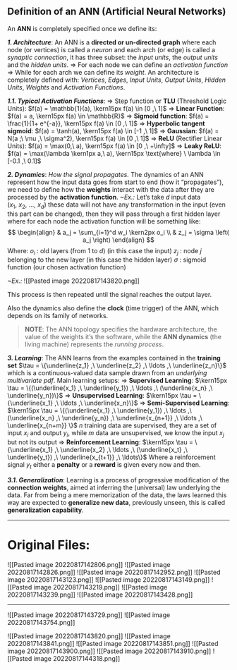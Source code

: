 ## Definition of an ANN (Artificial Neural Networks)
An **ANN** is completely specified once we define its:

***1. Architecture***: 
An ANN is a **directed or un-directed graph** where each node (or vertices) is called a *neuron* and each arch (or edge) is called a *synaptic connection*, it has three subset: the *input units*, the *output units* and the *hidden units*.
⇒ For each node we can define an *activation function*
⇒ While for each arch we can define its *weight*.
An architecture is completely defined with: *Vertices*, *Edges*, *Input Units*, *Output Units*, *Hidden Units*, *Weights* and *Activation Functions*.

***1.1. Typical Activation Functions***: 
⇒ Step function or **TLU** (Threshold Logic Units): $f(a) = \mathbb{1}(a), \kern15px f(a) \in [0 ,\ 1]$
⇒ **Linear Function**: $f(a) = a, \kern15px f(a) \in \mathbb{R}$
⇒ **Sigmoid function**: $f(a) = \frac{1}{1+ e^{-a}}, \kern15px f(a) \in [0 ,\ 1]$
⇒ **Hyperbolic tangent sigmoid**: $f(a) = \tanh(a), \kern15px f(a) \in [-1 ,\ 1]$
⇒ **Gaussian**: $f(a) = N(a ;\ \mu ,\ \sigma^2), \kern15px f(a) \in [0 ,\ 1]$
⇒ **ReLU** (Rectifier Linear Units): $f(a) = \max(0,\ a), \kern15px f(a) \in [0 ,\ +\infty]$
⇒ **Leaky ReLU**: $f(a) = \max(\lambda \kern1px a,\ a), \kern15px \text{where} \ \lambda \in [-0.1 ,\ 0.1]$

***2. Dynamics***: 
*How the signal propagates.*
The dynamics of an ANN represent how the input data goes from start to end (how it “propagates”), we need to define how the **weights** interact with the data after they are processed by the **activation function**.
*~Ex.:* Let’s take $d$ input data $(x_1 ,\ x_2 ,\ \ldots ,\ x_d)$ these data will not have any transformation in the input (even this part can be changed), then they will pass through a first hidden layer where for each node the activation function will be something like:
$$
\begin{align}
& a_j = \sum_{i=1}^d w_i \kern2px  o_i
\\
& z_j = \sigma \left( a_j \right)
\end{align}
$$
Where: 
$o_i$ : old layers (from $1$ to $d$) (in this case the input)
$z_j$ : node $j$ belonging to the new layer (in this case the hidden layer)
$\sigma$ : sigmoid function (our chosen activation function)

*~Ex.:*
![[Pasted image 20220817143820.png]]

This process is then repeated until the signal reaches the output layer.

Also the dynamics also define the **clock** (time trigger) of the ANN, which depends on its family of networks.

> **NOTE**:
> The ANN topology specifies the hardware architecture, the value of the weights it’s the software, while the **ANN dynamics** (the living machine) represents the *running process*.

***3. Learning***: 
The ANN learns from the examples contained in the **training set** $\tau = \{\underline{z_1} ,\ \underline{z_2} ,\ \ldots ,\ \underline{z_n}\}$ which is a continuous-valued data sample drawn from an *underlying multivariate pdf*.
Main learning setups:
⇒ **Supervised Learning**: $\kern15px \tau = \{(\underline{x_1} ,\ \underline{y_1}) ,\ \ldots ,\ (\underline{x_n} ,\ \underline{y_n})\}$
⇒ **Unsupervised Learning**: $\kern15px \tau = \{\underline{x_1} ,\ \ldots ,\ \underline{x_n}\}$
⇒ **Semi-Supervised Learning**: $\kern15px \tau = \{(\underline{x_1} ,\ \underline{y_1}) ,\ \ldots ,\ (\underline{x_n} ,\ \underline{y_n}) ,\ \underline{x_{n+1}} ,\ \ldots ,\ \underline{x_{n+m}} \}$ 
$n$ training data are supervised, they are a set of input $x_i$ and output $y_i$, while $m$ data are unsupervised, we know the input $x_j$ but not its output
⇒ **Reinforcement Learning**: $\kern15px \tau = \{\underline{x_1} ,\ \underline{x_2} ,\ \ldots ,\ (\underline{x_t} ,\ \underline{y_t}) ,\ \underline{x_{t+1}} ,\ \ldots\}$ 
Where a reinforcement signal $y_t$ either a **penalty** or a **reward** is given every now and then.

***3.1. Generalization***: 
Learning is a process of progressive modification of the **connection weights**, aimed at inferring the (universal) law underlying the data.
Far from being a mere memorization of the data, the laws learned this way are expected to **generalize new data**, previously unseen, this is called **generalization capability**.

---
# Original Files:
![[Pasted image 20220817142806.png]]
![[Pasted image 20220817142826.png]]
![[Pasted image 20220817142952.png]]
![[Pasted image 20220817143123.png]]
![[Pasted image 20220817143149.png]]
![[Pasted image 20220817143219.png]]
![[Pasted image 20220817143239.png]]
![[Pasted image 20220817143428.png]]

---
![[Pasted image 20220817143729.png]]
![[Pasted image 20220817143754.png]]

![[Pasted image 20220817143820.png]]
![[Pasted image 20220817143841.png]]
![[Pasted image 20220817143851.png]]
![[Pasted image 20220817143900.png]]
![[Pasted image 20220817143910.png]]
![[Pasted image 20220817144318.png]]
